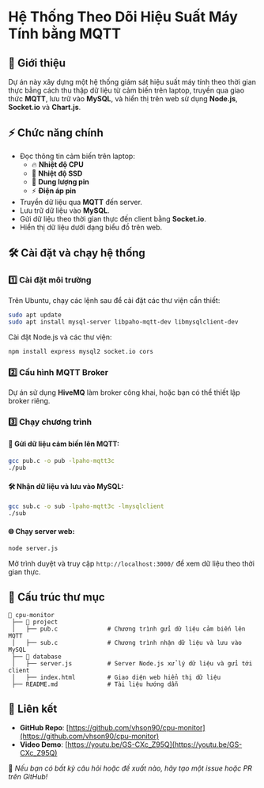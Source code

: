 # Hệ Thống Theo Dõi Hiệu Suất Máy Tính bằng MQTT

## 📌 Giới thiệu
Dự án này xây dựng một hệ thống giám sát hiệu suất máy tính theo thời gian thực bằng cách thu thập dữ liệu từ cảm biến trên laptop, truyền qua giao thức **MQTT**, lưu trữ vào **MySQL**, và hiển thị trên web sử dụng **Node.js**, **Socket.io** và **Chart.js**.

## ⚡ Chức năng chính
- Đọc thông tin cảm biến trên laptop: 
  - 🔥 **Nhiệt độ CPU**
  - 💾 **Nhiệt độ SSD**
  - 🔋 **Dung lượng pin**
  - ⚡ **Điện áp pin**
- Truyền dữ liệu qua **MQTT** đến server.
- Lưu trữ dữ liệu vào **MySQL**.
- Gửi dữ liệu theo thời gian thực đến client bằng **Socket.io**.
- Hiển thị dữ liệu dưới dạng biểu đồ trên web.

## 🛠 Cài đặt và chạy hệ thống

### 1️⃣ Cài đặt môi trường
Trên Ubuntu, chạy các lệnh sau để cài đặt các thư viện cần thiết:

```sh
sudo apt update
sudo apt install mysql-server libpaho-mqtt-dev libmysqlclient-dev
```

Cài đặt Node.js và các thư viện:

```sh
npm install express mysql2 socket.io cors
```

### 2️⃣ Cấu hình MQTT Broker
Dự án sử dụng **HiveMQ** làm broker công khai, hoặc bạn có thể thiết lập broker riêng.

### 3️⃣ Chạy chương trình
#### 🚀 Gửi dữ liệu cảm biến lên MQTT:
```sh
gcc pub.c -o pub -lpaho-mqtt3c
./pub
```

#### 🛠 Nhận dữ liệu và lưu vào MySQL:
```sh
gcc sub.c -o sub -lpaho-mqtt3c -lmysqlclient
./sub
```

#### 🌐 Chạy server web:
```sh
node server.js
```

Mở trình duyệt và truy cập `http://localhost:3000/` để xem dữ liệu theo thời gian thực.

## 📂 Cấu trúc thư mục
```
📂 cpu-monitor
 ├── 📁 project
 │   ├── pub.c              # Chương trình gửi dữ liệu cảm biến lên MQTT
 │   ├── sub.c              # Chương trình nhận dữ liệu và lưu vào MySQL
 ├── 📁 database
 │   ├── server.js          # Server Node.js xử lý dữ liệu và gửi tới client
 │   ├── index.html         # Giao diện web hiển thị dữ liệu
 ├── README.md              # Tài liệu hướng dẫn

```

## 🔗 Liên kết
- **GitHub Repo**: [https://github.com/vhson90/cpu-monitor](https://github.com/vhson90/cpu-monitor)
- **Video Demo**: [https://youtu.be/GS-CXc_Z95Q](https://youtu.be/GS-CXc_Z95Q)

🚀 *Nếu bạn có bất kỳ câu hỏi hoặc đề xuất nào, hãy tạo một issue hoặc PR trên GitHub!*
